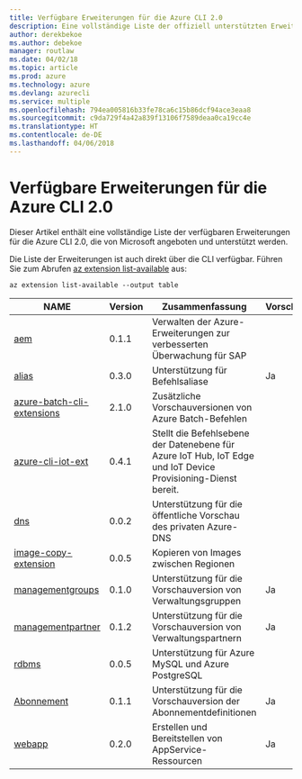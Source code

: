 ```yaml
---
title: Verfügbare Erweiterungen für die Azure CLI 2.0
description: Eine vollständige Liste der offiziell unterstützten Erweiterungen für die Azure CLI 2.0
author: derekbekoe
ms.author: debekoe
manager: routlaw
ms.date: 04/02/18
ms.topic: article
ms.prod: azure
ms.technology: azure
ms.devlang: azurecli
ms.service: multiple
ms.openlocfilehash: 794ea005816b33fe78ca6c15b86dcf94ace3eaa8
ms.sourcegitcommit: c9da729f4a42a839f13106f7589deaa0ca19cc4e
ms.translationtype: HT
ms.contentlocale: de-DE
ms.lasthandoff: 04/06/2018
---
```

# <a name="available-extensions-for-the-azure-cli-20"></a>Verfügbare Erweiterungen für die Azure CLI 2.0

Dieser Artikel enthält eine vollständige Liste der verfügbaren Erweiterungen für die Azure CLI 2.0, die von Microsoft angeboten und unterstützt werden.

Die Liste der Erweiterungen ist auch direkt über die CLI verfügbar. Führen Sie zum Abrufen [az extension list-available](/cli/azure/extension#az-extension-list-available) aus:

```azurecli
az extension list-available --output table
```

| NAME | Version | Zusammenfassung | Vorschau |
|------|---------|---------|---------|
| [aem](https://github.com/Azure/azure-cli-extensions) | 0.1.1 | Verwalten der Azure-Erweiterungen zur verbesserten Überwachung für SAP |  |
| [alias](https://github.com/Azure/azure-cli-extensions) | 0.3.0 | Unterstützung für Befehlsaliase | Ja |
| [azure-batch-cli-extensions](https://github.com/Azure/azure-batch-cli-extensions) | 2.1.0 | Zusätzliche Vorschauversionen von Azure Batch-Befehlen |  |
| [azure-cli-iot-ext](https://github.com/azure/azure-iot-cli-extension) | 0.4.1 | Stellt die Befehlsebene der Datenebene für Azure IoT Hub, IoT Edge und IoT Device Provisioning-Dienst bereit. |  |
| [dns](https://github.com/Azure/azure-cli-extensions) | 0.0.2 | Unterstützung für die öffentliche Vorschau des privaten Azure-DNS |  |
| [image-copy-extension](https://github.com/Azure/azure-cli-extensions) | 0.0.5 | Kopieren von Images zwischen Regionen |  |
| [managementgroups](https://github.com/Azure/azure-cli-extensions) | 0.1.0 | Unterstützung für die Vorschauversion von Verwaltungsgruppen | Ja |
| [managementpartner](https://github.com/Azure/azure-cli-extensions) | 0.1.2 | Unterstützung für die Vorschauversion von Verwaltungspartnern | Ja |
| [rdbms](https://github.com/Azure/azure-cli-extensions) | 0.0.5 | Unterstützung für Azure MySQL und Azure PostgreSQL |  |
| [Abonnement](https://github.com/Azure/azure-cli-extensions) | 0.1.1 | Unterstützung für die Vorschauversion der Abonnementdefinitionen | Ja |
| [webapp](https://github.com/Azure/azure-cli-extensions) | 0.2.0 | Erstellen und Bereitstellen von AppService-Ressourcen | Ja |
